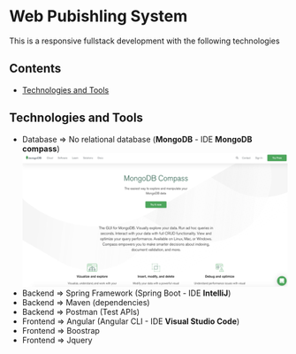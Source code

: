 Web Pubishling System
===================================================

This is a responsive fullstack development with the following technologies

## Contents

- [Technologies and Tools](#Tools-And-Technologies)


## Technologies and Tools

* Database => No relational database (**MongoDB** - IDE **MongoDB compass**)
![test](https://github.com/Alejo-Alvarezv/Web-publishing-system/blob/master/Images/MongoDB-compass.png)
* Backend => Spring Framework (Spring Boot - IDE **IntelliJ**)
* Backend => Maven (dependencies)
* Backend => Postman (Test APIs)
* Frontend => Angular (Angular CLI - IDE **Visual Studio Code**)
* Frontend => Boostrap
* Frontend => Jquery
